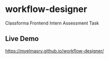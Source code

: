 # workflow-designer
Classforma Frontend Intern Assessment Task

## Live Demo
https://myelmasry.github.io/workflow-designer/
